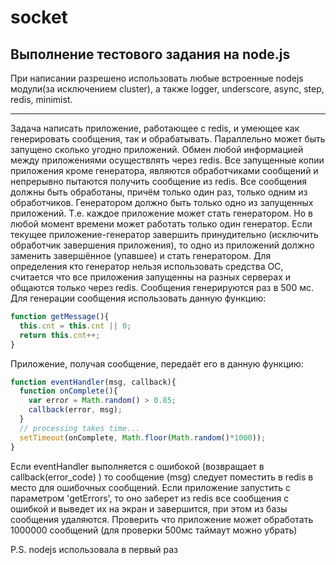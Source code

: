 # socket

## Выполнение тестового задания на node.js

При написании разрешено использовать любые встроенные nodejs модули(за исключением
cluster), а также logger, underscore, async, step, redis, minimist.

---

Задача написать приложение, работающее с redis, и умеющее как генерировать сообщения, так и
обрабатывать. Параллельно может быть запущено сколько угодно приложений.
Обмен любой информацией между приложениями осуществлять через redis.
Все запущенные копии приложения кроме генератора, являются обработчиками сообщений и
непрерывно пытаются получить сообщение из redis.
Все сообщения должны быть обработаны, причём только один раз, только одним из
обработчиков.
Генератором должно быть только одно из запущенных приложений. Т.е. каждое приложение
может стать генератором. Но в любой момент времени может работать только один генератор.
Если текущее приложение-генератор завершить принудительно (исключить обработчик
завершения приложения), то одно из приложений должно заменить завершённое (упавшее) и
стать генератором. Для определения кто генератор нельзя использовать средства ОС, считается
что все приложения запущенны на разных серверах и общаются только через redis.
Сообщения генерируются раз в 500 мс.
Для генерации сообщения использовать данную функцию:  
```js
function getMessage(){
  this.cnt = this.cnt || 0;
  return this.cnt++;
}
```
Приложение, получая сообщение, передаёт его в данную функцию:
```js
function eventHandler(msg, callback){
  function onComplete(){
    var error = Math.random() > 0.85;
    callback(error, msg);
  }
  // processing takes time...
  setTimeout(onComplete, Math.floor(Math.random()*1000));
}
```
Если eventHandler выполняется с ошибокой (возвращает в callback(error_code) ) то сообщение
(msg) следует поместить в redis в место для ошибочных сообщений.
Если приложение запустить с параметром 'getErrors', то оно заберет из redis все сообщения с
ошибкой и выведет их на экран и завершится, при этом из базы сообщения удаляются.
Проверить что приложение может обработать 1000000 сообщений
(для проверки 500мс таймаут можно убрать)

P.S. nodejs использовала в первый раз
